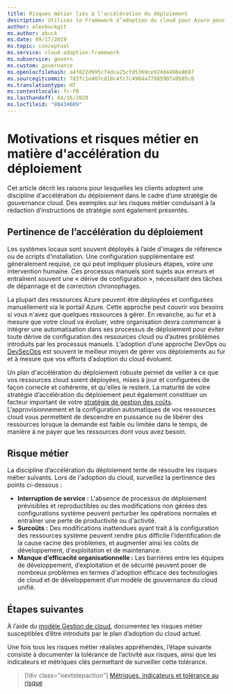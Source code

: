 ```yaml
---
title: Risques métier liés à l’accélération du déploiement
description: Utilisez le Framework d’adoption du cloud pour Azure pour comprendre les risques métier liés à la discipline d’accélération du déploiement, qui peut être utilisée dans la stratégie de gouvernance.
author: alexbuckgit
ms.author: abuck
ms.date: 09/17/2019
ms.topic: conceptual
ms.service: cloud-adoption-framework
ms.subservice: govern
ms.custom: governance
ms.openlocfilehash: a4f022d995cf4dca25cfd5369ce92dd4496e8687
ms.sourcegitcommit: 7d3fc1e407cd18c4fc7c4964a77885907a9b85c0
ms.translationtype: HT
ms.contentlocale: fr-FR
ms.lasthandoff: 04/16/2020
ms.locfileid: "80434609"
---
```

# <a name="deployment-acceleration-motivations-and-business-risks"></a>Motivations et risques métier en matière d'accélération du déploiement

Cet article décrit les raisons pour lesquelles les clients adoptent une discipline d'accélération du déploiement dans le cadre d’une stratégie de gouvernance cloud. Des exemples sur les risques métier conduisant à la rédaction d’instructions de stratégie sont également présentés.

<!-- markdownlint-disable MD026 -->

## <a name="deployment-acceleration-relevancy"></a>Pertinence de l’accélération du déploiement

Les systèmes locaux sont souvent déployés à l’aide d'images de référence ou de scripts d’installation. Une configuration supplémentaire est généralement requise, ce qui peut impliquer plusieurs étapes, voire une intervention humaine. Ces processus manuels sont sujets aux erreurs et entraînent souvent une « dérive de configuration », nécessitant des tâches de dépannage et de correction chronophages.

La plupart des ressources Azure peuvent être déployées et configurées manuellement via le portail Azure. Cette approche peut couvrir vos besoins si vous n'avez que quelques ressources à gérer. En revanche, au fur et à mesure que votre cloud va évoluer, votre organisation devra commencer à intégrer une automatisation dans ses processus de déploiement pour éviter toute dérive de configuration des ressources cloud ou d’autres problèmes introduits par les processus manuels. L’adoption d’une approche DevOps ou [DevSecOps](https://www.microsoft.com/en-us/securityengineering/devsecops) est souvent le meilleur moyen de gérer vos déploiements au fur et à mesure que vos efforts d’adoption du cloud évoluent.

<!-- "en-us" location is required for the URL above. -->

Un plan d'accélération du déploiement robuste permet de veiller à ce que vos ressources cloud soient déployées, mises à jour et configurées de façon correcte et cohérente, et qu'elles le restent. La maturité de votre stratégie d’accélération du déploiement peut également constituer un facteur important de votre [stratégie de gestion des coûts](../cost-management/index.md). L’approvisionnement et la configuration automatiques de vos ressources cloud vous permettent de descendre en puissance ou de libérer des ressources lorsque la demande est faible ou limitée dans le temps, de manière à ne payer que les ressources dont vous avez besoin.

## <a name="business-risk"></a>Risque métier

La discipline d’accélération du déploiement tente de résoudre les risques métier suivants. Lors de l'adoption du cloud, surveillez la pertinence des points ci-dessous :

- **Interruption de service :** L'absence de processus de déploiement prévisibles et reproductibles ou des modifications non gérées des configurations système peuvent perturber les opérations normales et entraîner une perte de productivité ou d'activité.
- **Surcoûts :** Des modifications inattendues ayant trait à la configuration des ressources système peuvent rendre plus difficile l'identification de la cause racine des problèmes, et augmenter ainsi les coûts de développement, d'exploitation et de maintenance.
- **Manque d’efficacité organisationnelle :** Les barrières entre les équipes de développement, d’exploitation et de sécurité peuvent poser de nombreux problèmes en termes d'adoption efficace des technologies de cloud et de développement d’un modèle de gouvernance du cloud unifié.

## <a name="next-steps"></a>Étapes suivantes

À l’aide du [modèle Gestion de cloud](./template.md), documentez les risques métier susceptibles d’être introduits par le plan d’adoption du cloud actuel.

Une fois tous les risques métier réalistes appréhendés, l’étape suivante consiste à documenter la tolérance de l’activité aux risques, ainsi que les indicateurs et métriques clés permettant de surveiller cette tolérance.

> [!div class="nextstepaction"]
> [Métriques, indicateurs et tolérance au risque](./metrics-tolerance.md)
